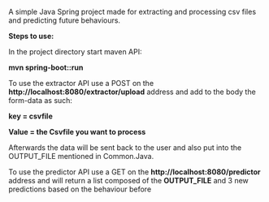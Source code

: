 A simple Java Spring project made for extracting and processing csv files and predicting future behaviours.

**Steps to use:**

In the project directory start maven API:

**mvn spring-boot::run**

To use the extractor API use a POST on the **http://localhost:8080/extractor/upload** address and add to the body the form-data as such:

**key = csvfile**

**Value = the Csvfile you want to process**

Afterwards the data will be sent back to the user and also put into the OUTPUT_FILE mentioned in Common.Java.

To use the predictor API use a GET on the **http://localhost:8080/predictor** address and will return a list composed of the **OUTPUT_FILE** and 3 new predictions based on the behaviour before
